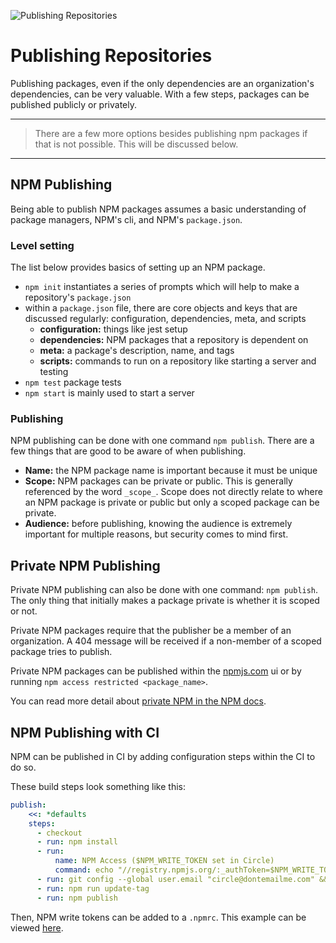 ![Publishing Repositories](https://jeffry.in/assets/developer-ci-benefits/13-publshing-repositories.svg)

# Publishing Repositories

Publishing packages, even if the only dependencies are an organization's dependencies, can be very valuable. With a few steps, packages can be published publicly or privately.

---

> There are a few more options besides publishing npm packages if that is not possible. This will be discussed below.

---

## NPM Publishing

Being able to publish NPM packages assumes a basic understanding of package managers, NPM's cli, and NPM's `package.json`.

### Level setting

The list below provides basics of setting up an NPM package.

- `npm init` instantiates a series of prompts which will help to make a repository's `package.json`
- within a `package.json` file, there are core objects and keys that are discussed regularly: configuration, dependencies, meta, and scripts
  - **configuration:** things like jest setup
  - **dependencies:** NPM packages that a repository is dependent on
  - **meta:** a package's description, name, and tags
  - **scripts:** commands to run on a repository like starting a server and testing
- `npm test` package tests
- `npm start` is mainly used to start a server

### Publishing

NPM publishing can be done with one command `npm publish`. There are a few things that are good to be aware of when publishing.

- **Name:** the NPM package name is important because it must be unique
- **Scope:** NPM packages can be private or public. This is generally referenced by the word `_scope_`. Scope does not directly relate to where an NPM package is private or public but only a scoped package can be private.
- **Audience:** before publishing, knowing the audience is extremely important for multiple reasons, but security comes to mind first.

## Private NPM Publishing

Private NPM publishing can also be done with one command: `npm publish`. The only thing that initially makes a package private is whether it is scoped or not.

Private NPM packages require that the publisher be a member of an organization. A 404 message will be received if a non-member of a scoped package tries to publish.

Private NPM packages can be published within the [npmjs.com](https://npmjs.com) ui or by running `npm access restricted <package_name>`.

You can read more detail about [private NPM in the NPM docs](https://docs.npmjs.com/private-modules/intro).

## NPM Publishing with CI

NPM can be published in CI by adding configuration steps within the CI to do so.

These build steps look something like this:

```yml
publish:
    <<: *defaults
    steps:
      - checkout
      - run: npm install
      - run:
          name: NPM Access ($NPM_WRITE_TOKEN set in Circle)
          command: echo "//registry.npmjs.org/:_authToken=$NPM_WRITE_TOKEN" >> ~/.npmrc
      - run: git config --global user.email "circle@dontemailme.com" && git config user.name "CircleCI"
      - run: npm run update-tag
      - run: npm publish
```

Then, NPM write tokens can be added to a `.npmrc`.
This example can be viewed [here](examples/ember-engine-circle-config.yml).
